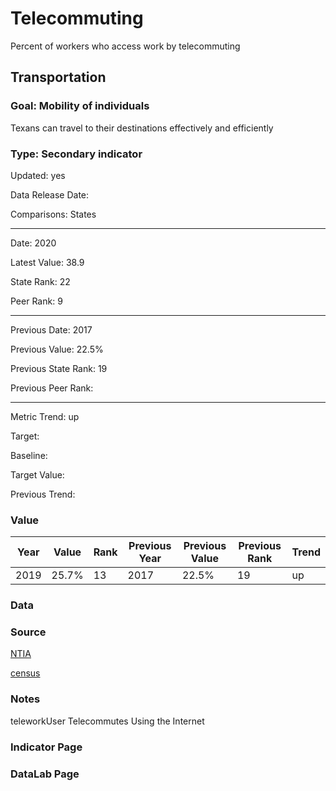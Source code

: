# Telecommuting

Percent of workers who access work by telecommuting

## Transportation

### Goal: Mobility of individuals

Texans can travel to their destinations effectively and efficiently

### Type: Secondary indicator

Updated: yes

Data Release Date: 

Comparisons: States


----

Date: 2020

Latest Value: 38.9

State Rank: 22

Peer Rank: 9


----

Previous Date: 2017

Previous Value: 22.5%

Previous State Rank: 19

Previous Peer Rank: 


----
Metric Trend: up

Target: 

Baseline: 

Target Value: 

Previous Trend: 



### Value

| Year        |  Value      | Rank        | Previous Year | Previous Value | Previous Rank | Trend | 
| ----------- | ----------- | ----------- | ----------- | ----------- | ----------- | -----------|
|   2019      | 25.7%       |  13         |      2017   |   22.5%     |      19     |    up      | 

### Data

### Source

[NTIA](https://www.ntia.gov/data/digital-nation-data-explorer#sel=teleworkUser&disp=map)

[census](https://www.census.gov/data-tools/demo/hhp/#/?measures=TELEWORK&periodSelector=27)

### Notes

teleworkUser	Telecommutes Using the Internet


### Indicator Page


### DataLab Page
